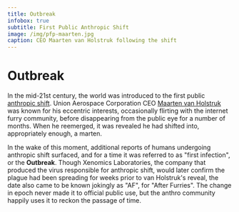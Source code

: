 ```yaml
---
title: Outbreak
infobox: true
subtitle: First Public Anthropic Shift
image: /img/pfp-maarten.jpg
caption: CEO Maarten van Holstruk following the shift
---
```


# Outbreak

In the mid-21st century, the world was introduced to the first public [anthropic
shift](/anthropic-shift). Union Aerospace Corporation CEO [Maarten van
Holstruk](/characters/patient-zero) was known for his eccentric interests,
occasionally flirting with the internet furry community, before disappearing
from the public eye for a number of months. When he reemerged, it was revealed
he had shifted into, appropriately enough, a marten.

In the wake of this moment, additional reports of humans undergoing anthropic
shift surfaced, and for a time it was referred to as "first infection", or the
**Outbreak**. Though Xenomics Laboratories, the company that produced the virus
responsible for anthropic shift, would later confirm the plague had been
spreading for weeks prior to van Holstruk's reveal, the date also came to be
known jokingly as "AF", for "After Furries". The change in epoch never made it
to official public use, but the anthro community happily uses it to reckon the
passage of time.
